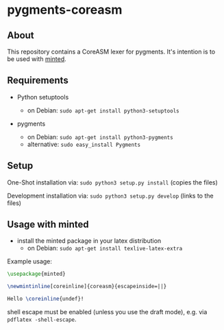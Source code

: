 # pygments-coreasm

## About

This repository contains a CoreASM lexer for pygments. It's intention is to be used with [minted](https://github.com/gpoore/minted).

## Requirements

- Python setuptools
  - on Debian: `sudo apt-get install python3-setuptools`

- pygments
  - on Debian: `sudo apt-get install python3-pygments`
  - alternative: `sudo easy_install Pygments`


## Setup

One-Shot installation via: `sudo python3 setup.py install` (copies the files)

Development installation via: `sudo python3 setup.py develop` (links to the files)


## Usage with minted

- install the minted package in your latex distribution
  - on Debian: `sudo apt-get install texlive-latex-extra`

Example usage:

```LaTeX
\usepackage{minted}

\newmintinline[coreinline]{coreasm}{escapeinside=||}

Hello \coreinline{undef}!
```

shell escape must be enabled (unless you use the draft mode), e.g. via `pdflatex -shell-escape`.

